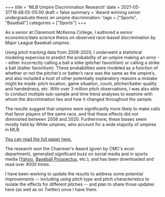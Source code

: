 +++
title = 'MLB Umpire Discrimination Research'
date = 2021-05-31T16:48:05-05:00 
draft = false
summary = 'Award-winning senior undergraduate thesis on umpire discrimination.'
tags = ["Sports", "Baseball"]
categories = ["Sports"]
+++


As a senior at Claremont McKenna College, I authored a senior economics/data science thesis on observed race-based discrimination by Major League Baseball umpires.

Using pitch tracking data from 2008-2020, I underwent a statistical modeling expercise to predict the probability of an umpire making an error -- either incorrectly calling a ball a stike (pitcher favoritism) or calling a strike a ball (batter favoritism). These probabilities were modeled as a function of whether or not the pitcher’s or batter’s race was the same as the umpire’s, and also included a host of other potentially explanatory reasons a mistake might be made: pitch location, game situation, count, pitcher/batter quality and handedness, etc. With over 3 million pitch observations, I was also able to conduct multiple sub-sample and time trend analyses to examine with whom the discrimination lies and how it changed throughout the sample.

The results suggest that umpires were significantly more likely to make calls that favor players of the same race, and that these effects did not diminished between 2008 and 2020. Furthermore, these biases seem mostly held by White umpires, who account for a wide majority of umpires in MLB.

[You can read the full paper here.](https://scholarship.claremont.edu/cgi/viewcontent.cgi?article=3707&context=cmc_theses)

The research won the Chairman's Award (given by CMC's econ department), generated significant buzz on social media and in sports media ([Yahoo](https://sports.yahoo.com/mlb-umpires-show-discrimination-against-non-white-players-according-to-new-study-191649525.html), [Baseball Prospectus](https://www.baseballprospectus.com/news/article/68963/moonshot-a-new-study-shows-umpire-discrimination-against-non-white-players/), etc.), and has been downloaded and read over 4000 times.

I have been working to update the results to address some potential improvements -- including using pitch type and pitch characteristics to isolate the effects for different pitches -- and plan to share those updates here (as well as on Twitter) once I have them.
